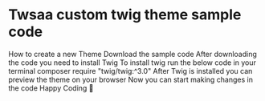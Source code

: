 # Twsaa custom twig theme sample code
 
How to create a new Theme
Download the sample code
After downloading the code you need to install Twig
To install twig run the below code in your terminal
composer require "twig/twig:^3.0"
After Twig is installed you can preview the theme on your browser
Now you can start making changes in the code
Happy Coding 🙂
